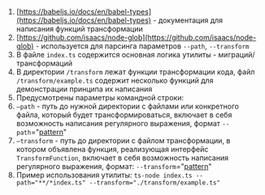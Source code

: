 
1. [https://babeljs.io/docs/en/babel-types](https://babeljs.io/docs/en/babel-types) - документация для написания функций трансформации
2. [https://github.com/isaacs/node-glob](https://github.com/isaacs/node-glob) - используется для парсинга параметров `--path`, `--transform`
3. В файле `index.ts` содержится основная логика утилиты - миграций/трансформаций
4. В директории `/transform` лежат функции трансформации кода, файл `/transform/example.ts` содержит несколько функций для демонстрации принципа их написания
5. Предусмотрены параметры командной строки: 
6. `—path` - путь до нужной директории с файлами или конкретного файла, который будет трансформироваться, включает в себя возможность написания регулярного выражения, формат `--path`="[pattern](https://github.com/isaacs/node-glob#glob-primer)"
7. `—transform` - путь до директории с файлом трансформации, в котором объявлена функция, реализующая интерфейс `TransformFunction`, включает в себя возможность написания регулярного выражения, формат: `--transform`="[pattern](https://github.com/isaacs/node-glob#glob-primer)"
8. Пример использования утилиты: `ts-node index.ts --path="**/*index.ts" --transform="./transform/example.ts"`
